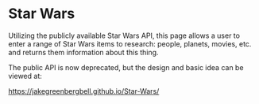 # Star Wars

Utilizing the publicly available Star Wars API, this page allows a user to enter a range of Star Wars items to research: people, planets, movies, etc. and returns
them information about this thing.

The public API is now deprecated, but the design and basic idea can be viewed at:

https://jakegreenbergbell.github.io/Star-Wars/


